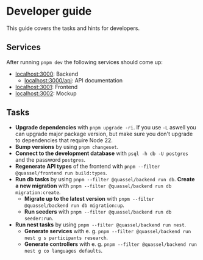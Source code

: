 # Developer guide

This guide covers the tasks and hints for developers.

## Services

After running `pnpm dev` the following services should come up:

- [localhost:3000](http://localhost:3000): Backend
  - [localhost:3000/api](http://localhost:3000/api): API documentation
- [localhost:3001](http://localhost:3001): Frontend
- [localhost:3002](http://localhost:3002): Mockup

## Tasks

- **Upgrade dependencies** with `pnpm upgrade -ri`. If you use `-L` aswell you can upgrade major package version, but make sure you don't upgrade to dependencies that require Node 22.
- **Bump versions** by using `pnpm changeset`.
- **Connect to the development database** with `psql -h db -U postgres` and the password `postgres`.
- **Regenerate API types** of the frontend with `pnpm --filter @quassel/frontend run build:types`.
- **Run db tasks** by using `pnpm --filter @quassel/backend run db`.
    **Create a new migration** with `pnpm --filter @quassel/backend run db migration:create`.
  - **Migrate up to the latest version** with `pnpm --filter @quassel/backend run db migration:up`.
  - **Run seeders** with `pnpm --filter @quassel/backend run db seeder:run`.
- **Run nest tasks** by using `pnpm --filter @quassel/backend run nest`.
  - **Generate services** with e. g. `pnpm --filter @quassel/backend run nest g s participants research`.
  - **Generate controllers** with e. g. `pnpm --filter @quassel/backend run nest g co languages defaults`.
